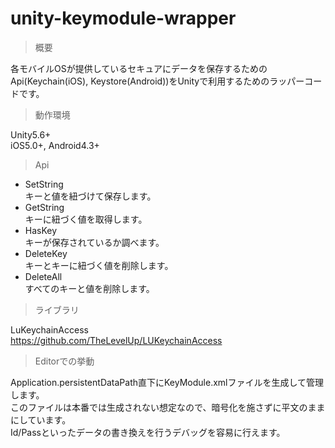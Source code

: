 # unity-keymodule-wrapper

> 概要

各モバイルOSが提供しているセキュアにデータを保存するためのApi(Keychain(iOS), Keystore(Android))をUnityで利用するためのラッパーコードです。

> 動作環境

Unity5.6+<br>
iOS5.0+, Android4.3+<br>

> Api

* SetString<br>
キーと値を紐づけて保存します。
* GetString<br>
キーに紐づく値を取得します。
* HasKey<br>
キーが保存されているか調べます。
* DeleteKey<br>
キーとキーに紐づく値を削除します。
* DeleteAll<br>
すべてのキーと値を削除します。

> ライブラリ

LuKeychainAccess<br>
https://github.com/TheLevelUp/LUKeychainAccess

> Editorでの挙動

Application.persistentDataPath直下にKeyModule.xmlファイルを生成して管理します。<br>
このファイルは本番では生成されない想定なので、暗号化を施さずに平文のままにしています。<br>
Id/Passといったデータの書き換えを行うデバッグを容易に行えます。<br>
